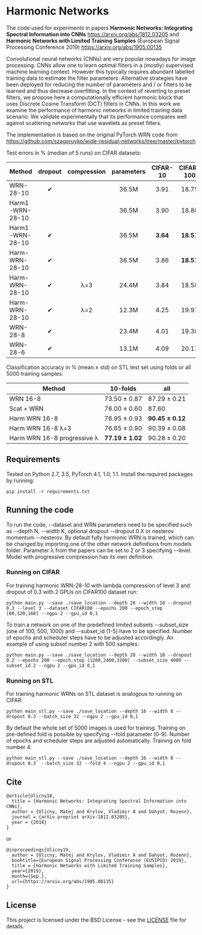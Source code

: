 # Harmonic Networks

The code used for experiments in papers **Harmonic Networks: Integrating Spectral Information into CNNs** https://arxiv.org/abs/1812.03205 and **Harmonic Networks with Limited Training Samples** (European Signal Processing Conference 2019) https://arxiv.org/abs/1905.00135

Convolutional neural networks (CNNs) are very popular nowadays for image processing. CNNs allow one to learn optimal filters in a (mostly) supervised machine learning context. However this typically requires abundant labelled training data to estimate the filter parameters. Alternative strategies have been deployed for reducing the number of parameters and / or filters to be learned and thus decrease overfitting. In the context of reverting to preset filters, we propose here a computationally efficient harmonic block that uses Discrete Cosine Transform (DCT) filters in CNNs. In this work we examine the performance of harmonic networks in limited training data scenario. We validate experimentally that its performance compares well against scattering networks that use wavelets as preset filters.

The implementation is based on the original PyTorch WRN code from https://github.com/szagoruyko/wide-residual-networks/tree/master/pytorch

Test errors in % (median of 5 runs) on CIFAR datasets:

| Method | dropout | compression | parameters | CIFAR-10 | CIFAR-100 |
| ------ | :-----: | :---------: | :--------: | :------: | :-------: |
| WRN-28-10 | &#10004; | | 36.5M | 3.91 | 18.75 |
| Harm1-WRN-28-10 | | | 36.5M | 3.90 | 18.80 |
| Harm1-WRN-28-10 | &#10004; | | 36.5M | **3.64** | **18.57** |
| Harm-WRN-28-10 | &#10004; | | 36.5M | 3.86 | **18.57** |
| Harm-WRN-28-10 | &#10004; | &lambda;=3 | 24.4M | 3.84 | 18.58 |
| Harm-WRN-28-10 | &#10004; | &lambda;=2 | 12.3M | 4.25 | 19.97 |
| WRN-28-8 | &#10004; | | 23.4M | 4.01 | 19.38 |
| WRN-28-6 | &#10004; | | 13.1M | 4.09 | 20.17 |

Classification accuracy in % (mean &plusmn; std) on STL test set using folds or all 5000 training samples:

| Method | 10-folds | all |
| ------ | -------- | --- |
| WRN 16-8 | 73.50 &plusmn; 0.87 | 87.29 &plusmn; 0.21 |
| Scat + WRN | 76.00 &plusmn; 0.60 | 87.60 |
| Harm WRN 16-8 | 76.95 &plusmn; 0.93 | **90.45 &plusmn; 0.12** |
| Harm WRN 16-8 &lambda;=3 | 76.65 &plusmn; 0.90 | 90.39 &plusmn; 0.08 |
| Harm WRN 16-8 progressive &lambda; | **77.19 &plusmn; 1.02** | 90.28 &plusmn; 0.20 |

## Requirements

Tested on Python 2.7, 3.5, PyTorch 4.1, 1.0, 1.1.
Install the required packages by running:

```
pip install -r requirements.txt
```

## Running the code

To run the code, --dataset and WRN parameters need to be specified such as --depth N, --width K, optional dropout --dropout 0.X or nesterov momentum --nesterov. By default fully harmonic WRN is trained, which can be changed by importing one of the other network definitions from models folder. Parameter &lambda; from the papers can be set to 2 or 3 specifying --level. Model with progressive compression has its own definition.

### Running on CIFAR

For training harmonic WRN-28-10 with lambda compression of level 3 and dropout of 0.3 with 2 GPUs on CIFAR100 dataset run:

```
python main.py --save ./save_location --depth 28 --width 10 --dropout 0.3 --level 3 --dataset CIFAR100 --epochs 200 --epoch_step [60,120,160] --ngpu 2 --gpu_id 0,1
```

To train a network on one of the predefined limited subsets --subset_size (one of 100, 500, 1000) and --subset_id (1-5) have to be specified. Number of epochs and scheduler steps have to be adjusted accordingly. An example of using subset number 2 with 500 samples:

```
python main.py --save ./save_location --depth 28 --width 10 --dropout 0.2 --epochs 200 --epoch_step [1200,2400,3200] --subset_size 4000 --subset_id 2 --ngpu 2 --gpu_id 0,1
```

### Running on STL

For training harmonic WRNs on STL dataset is analogous to running on CIFAR:

```
python main_stl.py --save ./save_location --depth 16 --width 8 --dropout 0.3 --batch_size 32 --ngpu 2 --gpu_id 0,1
```

By default the whole set of 5000 images is used for training. Training on pre-defined fold is possible by specifying --fold parameter (0-9). Number of epochs and scheduler steps are adjusted automatically. Training on fold number 4:

```
python main_stl.py --save ./save_location --depth 16 --width 8 --dropout 0.3  --batch_size 32 --fold 4 --ngpu 2 --gpu_id 0,1
```

## Cite

```
@article{Ulicny18,
  title = {Harmonic Networks: Integrating Spectral Information into CNNs},
  author = {Ulicny, Matej and Krylov, Vladimir A and Dahyot, Rozenn},
  journal = {arXiv preprint arXiv:1812.03205},
  year = {2018}
}
```
or
```
@inproceedings{Ulicny19,
  author = {Ulicny, Matej and Krylov, Vladimir A and Dahyot, Rozenn},
  booktitle={European Signal Processing Conference (EUSIPCO) 2019},
  title = {Harmonic Networks with Limited Training Samples},
  year={2019}, 
  month={Sep.},
  url={https://arxiv.org/abs/1905.00135}
}
```

## License

This project is licensed under the BSD License - see the [LICENSE](LICENSE) file for details.


